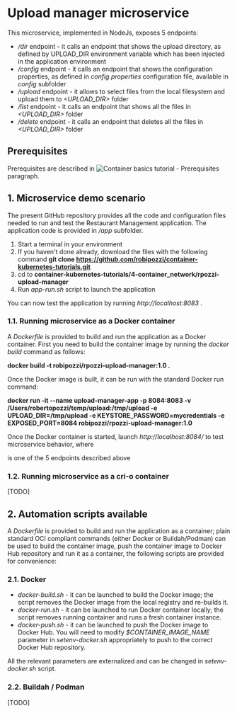 # Upload manager microservice
This microservice, implemented in NodeJs, exposes 5 endpoints:
* */dir* endpoint - it calls an endpoint that shows the upload directory, as defined by UPLOAD_DIR environment variable which has been injected in the application environment
* */config* endpoint - it calls an endpoint that shows the configuration properties, as defined in *config.properties* configuration file, available in *config* subfolder
* */upload* endpoint - it allows to select files from the local filesystem and upload them to *<UPLOAD_DIR>* folder
* */list* endpoint - it calls an endpoint that shows all the files in *<UPLOAD_DIR>* folder
* */delete* endpoint - it calls an endpoint that deletes all the files in *<UPLOAD_DIR>* folder

## Prerequisites
Prerequisites are described in ![Container basics tutorial - Prerequisites](https://github.com/robipozzi/container-kubernetes-tutorials/tree/master/1-container_basics#Prerequisites) paragraph.

## 1. Microservice demo scenario
The present GitHub repository provides all the code and configuration files needed to run and test the Restaurant Management application. The application code is provided in */app* subfolder.

1. Start a terminal in your environment
2. If you haven't done already, download the files with the following command **git clone https://github.com/robipozzi/container-kubernetes-tutorials.git**
3. cd to **container-kubernetes-tutorials/4-container_network/rpozzi-upload-manager**
4. Run *app-run.sh* script to launch the application

You can now test the application by running *http://localhost:8083* .

### 1.1. Running microservice as a Docker container
A *Dockerfile* is provided to build and run the application as a Docker container. 
First you need to build the container image by running the *docker build* command as follows:

**docker build -t robipozzi/rpozzi-upload-manager:1.0 .**

Once the Docker image is built, it can be run with the standard Docker run command: 

**docker run -it --name upload-manager-app -p 8084:8083 -v /Users/robertopozzi/temp/upload:/tmp/upload -e UPLOAD_DIR=/tmp/upload -e KEYSTORE_PASSWORD=mycredentials -e EXPOSED_PORT=8084 robipozzi/rpozzi-upload-manager:1.0**

Once the Docker container is started, launch *http://localhost:8084/<ENDPOINT>* to test microservice behavior, where 

<ENDPOINT> is one of the 5 endpoints described above

### 1.2. Running microservice as a cri-o container

[TODO]

## 2. Automation scripts available
A *Dockerfile* is provided to build and run the application as a container; plain standard OCI compliant commands (either Docker or Buildah/Podman) can be used to build the container image, push the container image to Docker Hub repository and run it as a container, the following scripts are provided for convenience:

### 2.1. Docker
* *docker-build.sh* - it can be launched to build the Docker image; the script removes the Docker image from the local registry and re-builds it.
* *docker-run.sh* - it can be launched to run Docker container locally; the script removes running container and runs a fresh container instance.
* *docker-push.sh* - it can be launched to push the Docker image to Docker Hub. You will need to modify *$CONTAINER_IMAGE_NAME* parameter in *setenv-docker.sh* appropriately to push to the correct Docker Hub repository.

All the relevant parameters are externalized and can be changed in *setenv-docker.sh* script.

### 2.2. Buildah / Podman

[TODO]